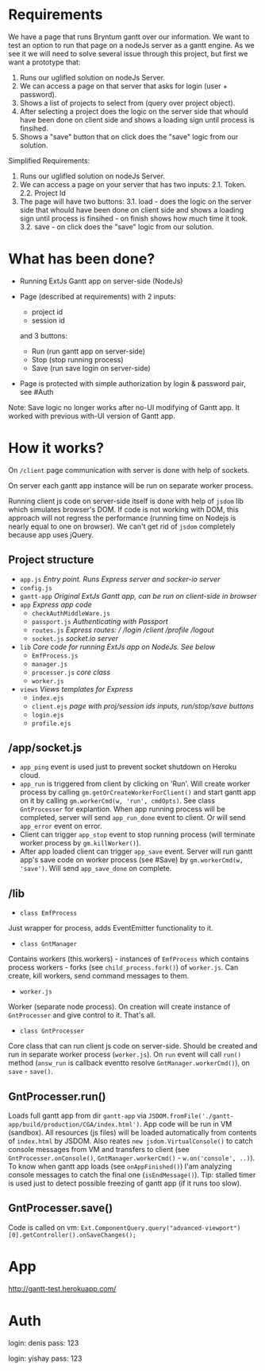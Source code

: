 
# Requirements
We have a page that runs Bryntum gantt over our information.
We want to test an option to run that page on a nodeJs server as a gantt engine.
As we see it we will need to solve several issue through this project, but first we want a prototype that:
1. Runs our uglifled solution on nodeJs Server.
2. We can access a page on that server that asks for login (user + password).
3. Shows a list of projects to select from (query over project object).
4. After selecting a project does the logic on the server side that whould have been done on client side and shows a loading sign until process is finsihed.
5. Shows a "save" button that on click does the "save" logic from our solution.

Simplified Requirements:
1. Runs our uglifled solution on nodeJs Server.
2. We can access a page on your server that has two inputs:
2.1. Token.
2.2. Project Id
3. The page will have two buttons:
3.1. load - does the logic on the server side that whould have been done on client side and shows a loading sign until process is finsihed - on finish shows how much time it took.
3.2. save - on click does the "save" logic from our solution.

# What has been done?
- Running ExtJs Gantt app on server-side (NodeJs)
- Page (described at requirements) with 2 inputs: 
  - project id
  - session id
  
  and 3 buttons: 
  - Run (run gantt app on server-side)
  - Stop (stop running process)
  - Save (run save login on server-side)
- Page is protected with simple authorization by login & password pair, see #Auth

Note: Save logic no longer works after no-UI modifying of Gantt app. It worked with previous with-UI version of Gantt app.

# How it works?
On `/client` page communication with server is done with help of sockets.

On server each gantt app instance will be run on separate worker process. 

Running client js code on server-side itself is done with help of `jsdom` lib which simulates browser's DOM. If code is not working with DOM, this approach will not regress the performance (running time on Nodejs is nearly equal to one on browser).
We can't get rid of `jsdom` completely because app uses jQuery.

## Project structure
- `app.js`   *Entry point. Runs Express server and socker-io server*
- `config.js`
- `gantt-app`   *Original ExtJs Gantt app, can be run on client-side in browser*
- `app`  *Express app code*
  - `checkAuthMiddleWare.js`
  - `passport.js`   *Authenticating with Passport*
  - `routes.js`   *Express routes: / /login /client /profile /logout*
  - `socket.js`   *socket.io server*
- `lib`   *Core code for running ExtJs app on NodeJs. See below*
  - `EmfProcess.js`
  - `manager.js`
  - `processer.js`   *core class*
  - `worker.js`
- `views`   *Views templates for Express*
  - `index.ejs`
  - `client.ejs`   *page with proj/session ids inputs, run/stop/save buttons*
  - `login.ejs`
  - `profile.ejs`

## /app/socket.js
- `app_ping` event is used just to prevent socket shutdown on Heroku cloud.
- `app_run` is triggered from client by clicking on 'Run'. Will create worker process by calling `gm.getOrCreateWorkerForClient()` and start gantt app on it by calling `gm.workerCmd(w, 'run', cmdOpts)`. See class `GntProcesser` for explantion. When app running process will be completed, server will send `app_run_done` event to client. Or will send `app_error` event on error.
- Client can trigger `app_stop` event to stop running process (will terminate worker process by `gm.killWorker()`).
- After app loaded client can trigger `app_save` event. Server will run gantt app's save code on worker process (see #Save) by
`gm.workerCmd(w, 'save')`. Will send `app_save_done` on complete.

## /lib
- `class EmfProcess`

Just wrapper for process, adds EventEmitter functionality to it.
- `class GntManager`

Contains workers (this.workers) - instances of `EmfProcess` which contains process workers - forks (see `child_process.fork()`) of `worker.js`.
Can create, kill workers, send command messages to them.
- `worker.js`

Worker (separate node process). On creation will create instance of `GntProcesser` and give control to it. That's all.
- `class GntProcesser`

Core class that can run client js code on server-side. Should be created and run in separate worker process (`worker.js`).
On `run` event will call `run()` method (`answ_run` is callback eventto resolve `GntManager.workerCmd()`), on `save` - `save()`.

## GntProcesser.run()
Loads full gantt app from dir `gantt-app` via `JSDOM.fromFile('./gantt-app/build/production/CGA/index.html')`.
App code will be run in VM (sandbox). All resources (js files) will be loaded automatically from contents of `index.html` by JSDOM.
Also reates `new jsdom.VirtualConsole()` to catch console messages from VM and transfers to client (see `GntProcesser.onConsole()`, `GntManager.workerCmd()` - `w.on('console', ..)`). 
To know when gantt app loads (see `onAppFinished()`) I'am analyzing console messages to catch the final one (`isEndMessage()`).
Tip: stalled timer is used just to detect possible freezing of gantt app (if it runs too slow).

## GntProcesser.save()
Code is called on vm: 
`Ext.ComponentQuery.query("advanced-viewport")[0].getController().onSaveChanges();`

# App
http://gantt-test.herokuapp.com/

# Auth
login: denis
pass: 123

login: yishay
pass: 123


